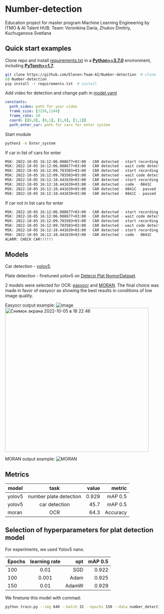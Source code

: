 # Number-detection
Education project for master program Machine Learning Engineering by ITMO & AI Talent HUB.
Team: Voronkina Daria, Zhukov Dmitriy, Kuchuganova Svetlana
## Quick start examples
Clone repo and install [requirements.txt](https://github.com/Eleven-Team-AI/Number-detection/blob/main/requirements.txt) in a
[**Python>=3.7.0**](https://www.python.org/) environment, including
[**PyTorch>=1.7**](https://pytorch.org/get-started/locally/).

```bash
git clone https://github.com/Eleven-Team-AI/Number-detection  # clone
cd Number-detection
pip install -r requirements.txt  # install
```
Add video for detection and change path in [model.yaml](https://github.com/Eleven-Team-AI/Number-detection/blob/main/Enter_system/config/model.yaml)
```yaml
constants:
  path_video: path for your video
  frame_size: [2258,1244]
  frame_rate: 20
  coord: [[0,0], [0,1], [1,0], [1,1]] 
  path_enter_car: path for cars for enter system
```
Start module
```bash
python3 -m Enter_system
```
If car in list of cars for enter
```bash
MSK: 2022-10-05 16:12:06.988677+03:00 - CAR detected - start recording
MSK: 2022-10-05 16:12:06.988677+03:00 - CAR detected - wait code detected
MSK: 2022-10-05 16:12:09.783503+03:00 - CAR detected - start recording
MSK: 2022-10-05 16:12:09.783503+03:00 - CAR detected - wait code detected
MSK: 2022-10-05 16:12:10.441639+03:00 - CAR detected - start recording
MSK: 2022-10-05 16:12:10.441639+03:00 - CAR detected - code - 0841С
MSK: 2022-10-05 16:12:10.441639+03:00 - CAR detected - 0841С - passed
MSK: 2022-10-05 16:12:10.441639+03:00 - CAR detected - 0841С - passed
```
If car not in list cars for enter
```bash
MSK: 2022-10-05 16:12:06.988677+03:00 - CAR detected - start recording
MSK: 2022-10-05 16:12:06.988677+03:00 - CAR detected - wait code detected
MSK: 2022-10-05 16:12:09.783503+03:00 - CAR detected - start recording
MSK: 2022-10-05 16:12:09.783503+03:00 - CAR detected - wait code detected
MSK: 2022-10-05 16:12:10.441639+03:00 - CAR detected - start recording
MSK: 2022-10-05 16:12:10.441639+03:00 - CAR detected - code - 0841С
ALARM: CHECK CAR!!!!!!
```
## Models
Car detection  - [yolov5](https://github.com/ultralytics/yolov5). 

Plate detection - finetuned yolov5 on [Detecsi Plat NomorDataset](https://universe.roboflow.com/elektronika-instrumentasi-fisika-its/deteksi-plat-nomor/browse?queryText=&pageSize=50&startingIndex=0&browseQuery=true).

2 models were selected for OCR: [easyocr](https://github.com/jaidedai/easyocr) and [MORAN](https://github.com/Canjie-Luo/MORAN_v2). The final choice was made in favor of easyocr as showing the best results in conditions of low image quality.

Easyocr output example:
![image](images/easyocr.png)<img width="470" alt="Снимок экрана 2022-10-05 в 18 22 46" src="https://user-images.githubusercontent.com/55249362/194070286-e5fbd065-71fa-4f6e-bb16-b60096485fa1.png">


MORAN output example:
![MORAN](images/moran.png)

## Metrics
| model  |          task          | value |   metric |
|--------|:----------------------:|------:|---------:|
| yolov5 | number plate detection | 0.929 |  mAP 0.5 |
| yolov5 |     car detection      |  45.7 |  mAP 0.5 |
| moran  |          OCR           |  64.3 | Accuracy |


## Selection of hyperparameters for plat detection model

For experiments, we used Yolov5 nano.

| Epochs | learning rate |   opt | mAP 0.5 |
|--------|:-------------:|------:|--------:|
| 100    |     0.01      |   SGD |   0.922 |
| 100    |     0.001     |  Adam |   0.925 |
| 150    |     0.01      | AdamW |   0.929 |
We finetune this model with commad:
```bash
python train.py --img 640 --batch 32 --epochs 150 --data number_detection/data.yaml --weights yolov5n.pt --name num_detect_AdamW --optimizer AdamW 
```

